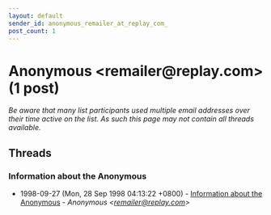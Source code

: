 ```yaml
---
layout: default
sender_id: anonymous_remailer_at_replay_com_
post_count: 1
---
```


# Anonymous <remailer<span>@</span>replay.com> (1 post)

_Be aware that many list participants used multiple email addresses over their time active on the list. As such this page may not contain all threads available._

## Threads

### Information about the Anonymous
+ 1998-09-27 (Mon, 28 Sep 1998 04:13:22 +0800) - [Information about the Anonymous](/archive/1998/09/eea604db581a8a09f32fa5072fd6f6c8709fa14bb050e5055ec36e53b122d650) - _Anonymous \<remailer@replay.com\>_

